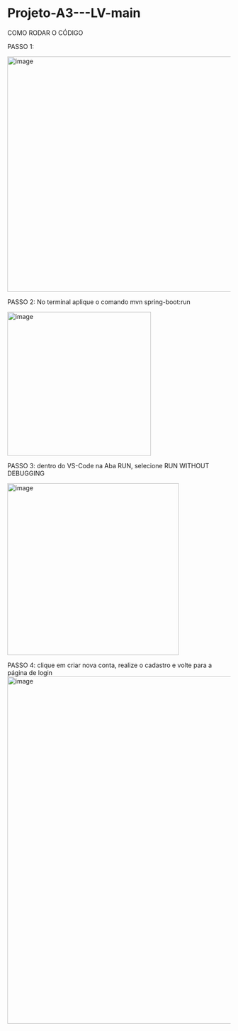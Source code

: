 # Projeto-A3---LV-main

COMO RODAR O CÓDIGO

PASSO 1: 

<img width="530" alt="image" src="https://github.com/DaviLopes-dS/Projeto-A3---LV-main/assets/90329931/404e60f8-42d3-4ac3-9cda-9d02ba1d7ac1">

PASSO 2: No terminal aplique o comando mvn spring-boot:run

<img width="324" alt="image" src="https://github.com/DaviLopes-dS/Projeto-A3---LV-main/assets/90329931/5f8542a6-b45e-48fb-8561-82b489175faf">


PASSO 3: dentro do VS-Code na Aba RUN, selecione RUN WITHOUT DEBUGGING

<img width="387" alt="image" src="https://github.com/DaviLopes-dS/Projeto-A3---LV-main/assets/90329931/a99c0260-6b02-4a7c-b1f3-39b94aa87d0b">


PASSO 4: clique em criar nova conta, realize o cadastro e volte para a página de login
<img width="782" alt="image" src="https://github.com/DaviLopes-dS/Projeto-A3---LV-main/assets/90329931/e0ff66d9-111f-4add-bed1-01d27c059d47">
